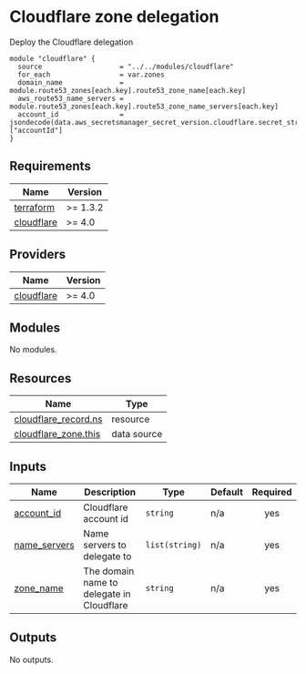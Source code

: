 # Cloudflare zone delegation

Deploy the Cloudflare delegation


```hcl
module "cloudflare" {
  source                   = "../../modules/cloudflare"
  for_each                 = var.zones
  domain_name              = module.route53_zones[each.key].route53_zone_name[each.key]
  aws_route53_name_servers = module.route53_zones[each.key].route53_zone_name_servers[each.key]
  account_id               = jsondecode(data.aws_secretsmanager_secret_version.cloudflare.secret_string)["accountId"]
}
```
<!-- BEGINNING OF PRE-COMMIT-TERRAFORM DOCS HOOK -->
## Requirements

| Name | Version |
|------|---------|
| <a name="requirement_terraform"></a> [terraform](#requirement\_terraform) | >= 1.3.2 |
| <a name="requirement_cloudflare"></a> [cloudflare](#requirement\_cloudflare) | >= 4.0 |

## Providers

| Name | Version |
|------|---------|
| <a name="provider_cloudflare"></a> [cloudflare](#provider\_cloudflare) | >= 4.0 |

## Modules

No modules.

## Resources

| Name | Type |
|------|------|
| [cloudflare_record.ns](https://registry.terraform.io/providers/cloudflare/cloudflare/latest/docs/resources/record) | resource |
| [cloudflare_zone.this](https://registry.terraform.io/providers/cloudflare/cloudflare/latest/docs/data-sources/zone) | data source |

## Inputs

| Name | Description | Type | Default | Required |
|------|-------------|------|---------|:--------:|
| <a name="input_account_id"></a> [account\_id](#input\_account\_id) | Cloudflare account id | `string` | n/a | yes |
| <a name="input_name_servers"></a> [name\_servers](#input\_name\_servers) | Name servers to delegate to | `list(string)` | n/a | yes |
| <a name="input_zone_name"></a> [zone\_name](#input\_zone\_name) | The domain name to delegate in Cloudflare | `string` | n/a | yes |

## Outputs

No outputs.
<!-- END OF PRE-COMMIT-TERRAFORM DOCS HOOK -->

<!-- BEGIN_TF_DOCS -->
<!-- END_TF_DOCS -->
